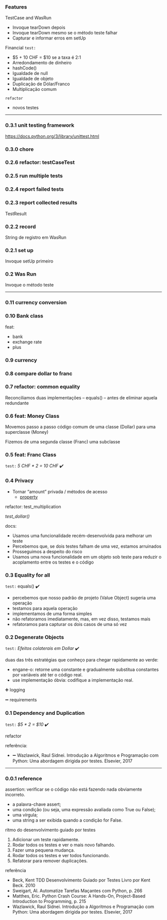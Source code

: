 ### Features
TestCase and WasRun
* Invoque tearDown depois
* Invoque tearDown mesmo se o método teste falhar
* Capturar e informar erros em setUp

Financial
`test:`
* $5 + 10 CHF = $10 se a taxa é 2:1
* Arredondamento de dinheiro
* hashCode()
* Igualdade de null
* Igualdade de objeto
* Duplicação de Dólar/Franco
* Multiplicação comum

`refactor`
* novos testes

---

### 0.3.1 unit testing framework
https://docs.python.org/3/library/unittest.html

### 0.3.0 chore 


### 0.2.6 refactor: testCaseTest 


### 0.2.5 run multiple tests

### 0.2.4 report failed tests

### 0.2.3 report collected results
TestResult


### 0.2.2 record
String de registro em WasRun


### 0.2.1 set up
Invoque setUp primeiro

### 0.2 Was Run
Invoque o método teste


---


### 0.11 currency conversion

### 0.10 Bank class
feat: 
* bank
* exchange rate
* plus

### 0.9 currency 


### 0.8 compare dollar to franc


### 0.7 refactor: common equality
Reconciliamos duas implementações – equals() – antes de eliminar aquela
redundante

### 0.6 feat: Money Class
Movemos passo a passo código comum de uma classe (Dollar) para uma
superclasse (Money)

Fizemos de uma segunda classe (Franc) uma subclasse


### 0.5 feat: Franc Class
`test:` *5 CHF * 2 = 10 CHF* :heavy_check_mark:


### 0.4 Privacy
* Tornar “amount” privada / métodos de acesso 
    * [property](https://docs.python.org/3/library/functions.html#property)
    
refactor: test_multiplication

*test_dollar()*

docs:
* Usamos uma funcionalidade recém-desenvolvida para melhorar um teste
* Percebemos que, se dois testes falham de uma vez, estamos arruinados
* Prosseguimos a despeito do risco
* Usamos uma nova funcionalidade em um objeto 
    sob teste para reduzir o acoplamento entre os testes e o código


### 0.3 Equality for all
`test:` equals() :heavy_check_mark:
* percebemos que nosso padrão de projeto (Value Object) sugeria uma operação
* testamos para aquela operação
* implementamos de uma forma simples
* não refatoramos imediatamente, mas, em vez disso, testamos mais
* refatoramos para capturar os dois casos de uma só vez


### 0.2 Degenerate Objects
`test:` *Efeitos colaterais em Dollar* :heavy_check_mark:

duas das três estratégias que conheço para chegar rapidamente ao verde:
* engane-o: retorne uma constante e 
    gradualmente substitua constantes por variáveis até ter o código real.
* use implementação óbvia: codifique a implementação real.

:heavy_plus_sign: logging

:heavy_minus_sign: requirements

### 0.1 Dependency and Duplication
`test:` *$5 * 2 = $10* :heavy_check_mark:

refactor

referência:
* :heavy_minus_sign: Wazlawick, Raul Sidnei. Introdução a Algoritmos e Programação com Python: Uma abordagem dirigida por testes. Elsevier, 2017 

---

### 0.0.1 reference
assertion: verificar se o código não está fazendo nada obviamente incorreto.
* a palavra-chave assert;
* uma condição (ou seja, uma expressão avaliada como True ou False);
* uma vírgula;
* uma string a ser exibida quando a condição for False.

ritmo do desenvolvimento guiado por testes
1. Adicionar um teste rapidamente.
2. Rodar todos os testes e ver o mais novo falhando.
3. Fazer uma pequena mudança.
4. Rodar todos os testes e ver todos funcionando.
5. Refatorar para remover duplicações.

referência
* Beck, Kent TDD Desenvolvimento Guiado por Testes Livro por Kent Beck. 2010
* Sweigart, Al. Automatize Tarefas Maçantes com Python, p. 266 
* Matthes, Eric. Python Crash Course: A Hands-On, Project-Based Introduction to Programming, p. 215
* Wazlawick, Raul Sidnei. Introdução a Algoritmos e Programação com Python: Uma abordagem dirigida por testes. Elsevier, 2017 
